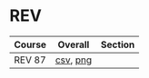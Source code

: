 # REV

| Course | Overall | Section |
| ------ | ------- | ------- |
| REV 87 | [csv](https://github.com/UCSD-Historical-Enrollment-Data//Users/ryanbatubara/Desktop/2024Spring/blob/main/overall/REV%2087.csv), [png](https://raw.githubusercontent.com/UCSD-Historical-Enrollment-Data//Users/ryanbatubara/Desktop/2024Spring/main/plot_overall/REV%2087.png) |  |

